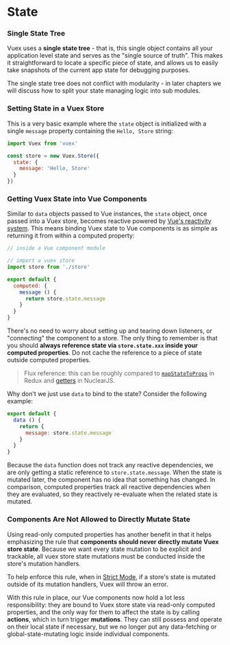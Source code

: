 # State

### Single State Tree

Vuex uses a **single state tree** - that is, this single object contains all your application level state and serves as the "single source of truth". This makes it straightforward to locate a specific piece of state, and allows us to easily take snapshots of the current app state for debugging purposes.

The single state tree does not conflict with modularity - in later chapters we will discuss how to split your state managing logic into sub modules.

### Setting State in a Vuex Store

This is a very basic example where the `state` object is initialized with a single `message` property containing the `Hello, Store` string:

``` js
import Vuex from 'vuex'

const store = new Vuex.Store({
  state: {
    message: 'Hello, Store'
  }
})
```

### Getting Vuex State into Vue Components

Similar to `data` objects passed to Vue instances, the `state` object, once passed into a Vuex store, becomes reactive powered by [Vue's reactivity system](http://vuejs.org/guide/reactivity.html). This means binding Vuex state to Vue components is as simple as returning it from within a computed property:

``` js
// inside a Vue component module

// import a vuex store
import store from './store'

export default {
  computed: {
    message () {
      return store.state.message
    }
  }
}
```

There's no need to worry about setting up and tearing down listeners, or "connecting" the component to a store. The only thing to remember is that you should **always reference state via `store.state.xxx` inside your computed properties**. Do not cache the reference to a piece of state outside computed properties.

> Flux reference: this can be roughly compared to [`mapStateToProps`](https://github.com/rackt/react-redux/blob/master/docs/api.md#connectmapstatetoprops-mapdispatchtoprops-mergeprops-options) in Redux and [getters](https://optimizely.github.io/nuclear-js/docs/04-getters.html) in NuclearJS.

Why don't we just use `data` to bind to the state? Consider the following example:

``` js
export default {
  data () {
    return {
      message: store.state.message
    }
  }
}
```

Because the `data` function does not track any reactive dependencies, we are only getting a static reference to `store.state.message`. When the state is mutated later, the component has no idea that something has changed. In comparison, computed properties track all reactive dependencies when they are evaluated, so they reactively re-evaluate when the related state is mutated.

### Components Are Not Allowed to Directly Mutate State

Using read-only computed properties has another benefit in that it helps emphasizing the rule that **components should never directly mutate Vuex store state**. Because we want every state mutation to be explicit and trackable, all vuex store state mutations must be conducted inside the store's mutation handlers.

To help enforce this rule, when in [Strict Mode](strict.md), if a store's state is mutated outside of its mutation handlers, Vuex will throw an error.

With this rule in place, our Vue components now hold a lot less responsibility: they are bound to Vuex store state via read-only computed properties, and the only way for them to affect the state is by calling **actions**, which in turn trigger **mutations**. They can still possess and operate on their local state if necessary, but we no longer put any data-fetching or global-state-mutating logic inside individual components.
